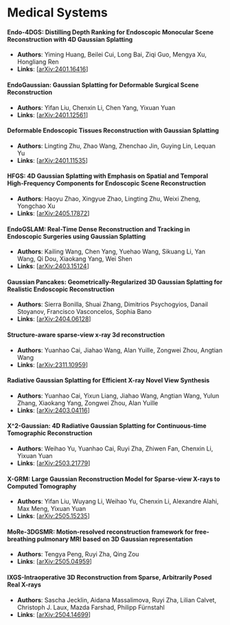 # Medical Systems

#### Endo-4DGS: Distilling Depth Ranking for Endoscopic Monocular Scene Reconstruction with 4D Gaussian Splatting
- **Authors**: Yiming Huang, Beilei Cui, Long Bai, Ziqi Guo, Mengya Xu, Hongliang Ren
- **Links**: [[arXiv:2401.16416](https://arxiv.org/abs/2401.16416)]

#### EndoGaussian: Gaussian Splatting for Deformable Surgical Scene Reconstruction
- **Authors**: Yifan Liu, Chenxin Li, Chen Yang, Yixuan Yuan
- **Links**: [[arXiv:2401.12561](https://arxiv.org/abs/2401.12561)]

#### Deformable Endoscopic Tissues Reconstruction with Gaussian Splatting
- **Authors**: Lingting Zhu, Zhao Wang, Zhenchao Jin, Guying Lin, Lequan Yu
- **Links**: [[arXiv:2401.11535](https://arxiv.org/abs/2401.11535)]

#### HFGS: 4D Gaussian Splatting with Emphasis on Spatial and Temporal High-Frequency Components for Endoscopic Scene Reconstruction
- **Authors**: Haoyu Zhao, Xingyue Zhao, Lingting Zhu, Weixi Zheng, Yongchao Xu
- **Links**: [[arXiv:2405.17872](https://arxiv.org/abs/2405.17872)]

#### EndoGSLAM: Real-Time Dense Reconstruction and Tracking in Endoscopic Surgeries using Gaussian Splatting
- **Authors**: Kailing Wang, Chen Yang, Yuehao Wang, Sikuang Li, Yan Wang, Qi Dou, Xiaokang Yang, Wei Shen
- **Links**: [[arXiv:2403.15124](https://arxiv.org/abs/2403.15124)]

#### Gaussian Pancakes: Geometrically-Regularized 3D Gaussian Splatting for Realistic Endoscopic Reconstruction
- **Authors**: Sierra Bonilla, Shuai Zhang, Dimitrios Psychogyios, Danail Stoyanov, Francisco Vasconcelos, Sophia Bano
- **Links**: [[arXiv:2404.06128](https://arxiv.org/abs/2404.06128)]

#### Structure-aware sparse-view x-ray 3d reconstruction
- **Authors**: Yuanhao Cai, Jiahao Wang, Alan Yuille, Zongwei Zhou, Angtian Wang
- **Links**: [[arXiv:2311.10959](https://arxiv.org/abs/2311.10959)]

#### Radiative Gaussian Splatting for Efficient X-ray Novel View Synthesis
- **Authors**: Yuanhao Cai, Yixun Liang, Jiahao Wang, Angtian Wang, Yulun Zhang, Xiaokang Yang, Zongwei Zhou, Alan Yuille
- **Links**: [[arXiv:2403.04116](https://arxiv.org/abs/2403.04116)]

#### X^2-Gaussian: 4D Radiative Gaussian Splatting for Continuous-time Tomographic Reconstruction
- **Authors**: Weihao Yu, Yuanhao Cai, Ruyi Zha, Zhiwen Fan, Chenxin Li, Yixuan Yuan
- **Links**: [[arXiv:2503.21779](https://arxiv.org/abs/2503.21779)]

#### X-GRM: Large Gaussian Reconstruction Model for Sparse-view X-rays to Computed Tomography
- **Authors**: Yifan Liu, Wuyang Li, Weihao Yu, Chenxin Li, Alexandre Alahi, Max Meng, Yixuan Yuan
- **Links**: [[arXiv:2505.15235](https://arxiv.org/abs/2505.15235)]

#### MoRe-3DGSMR: Motion-resolved reconstruction framework for free-breathing pulmonary MRI based on 3D Gaussian representation
- **Authors**: Tengya Peng, Ruyi Zha, Qing Zou
- **Links**: [[arXiv:2505.04959](https://arxiv.org/abs/2505.04959)]

#### IXGS-Intraoperative 3D Reconstruction from Sparse, Arbitrarily Posed Real X-rays
- **Authors**: Sascha Jecklin, Aidana Massalimova, Ruyi Zha, Lilian Calvet, Christoph J. Laux, Mazda Farshad, Philipp Fürnstahl
- **Links**: [[arXiv:2504.14699](https://arxiv.org/abs/2504.14699)]


